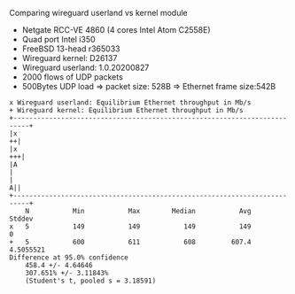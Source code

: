Comparing wireguard userland vs kernel module
  - Netgate RCC-VE 4860 (4 cores Intel Atom C2558E)
  - Quad port Intel i350
  - FreeBSD 13-head r365033
  - Wireguard kernel: D26137
  - Wireguard userland: 1.0.20200827
  - 2000 flows of UDP packets
  - 500Bytes UDP load => packet size: 528B => Ethernet frame size:542B

```
x Wireguard userland: Equilibrium Ethernet throughput in Mb/s
+ Wireguard kernel: Equilibrium Ethernet throughput in Mb/s
+--------------------------------------------------------------------------+
|x                                                                       ++|
|x                                                                      +++|
|A                                                                         |
|                                                                        A||
+--------------------------------------------------------------------------+
    N           Min           Max        Median           Avg        Stddev
x   5           149           149           149           149             0
+   5           600           611           608         607.4     4.5055521
Difference at 95.0% confidence
	458.4 +/- 4.64646
	307.651% +/- 3.11843%
	(Student's t, pooled s = 3.18591)
```

